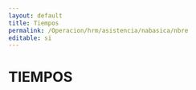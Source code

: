 ```yaml
---
layout: default
title: Tiempos
permalink: /Operacion/hrm/asistencia/nabasica/nbre
editable: si
---
```


# TIEMPOS 
